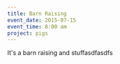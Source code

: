```yaml
---
title: Barn Raising
event_date: 2015-07-15
event_time: 8:00 am
project: pigs
---
```



It's a barn raising and stuffasdfasdfs